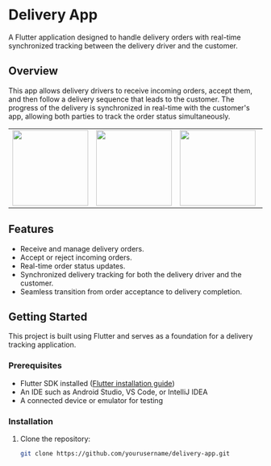 # Delivery App

A Flutter application designed to handle delivery orders with real-time synchronized tracking between the delivery driver and the customer.

## Overview

This app allows delivery drivers to receive incoming orders, accept them, and then follow a delivery sequence that leads to the customer. The progress of the delivery is synchronized in real-time with the customer's app, allowing both parties to track the order status simultaneously.
<table>
  <tr>
    <td><img src="https://github.com/user-attachments/assets/2aad7460-77f0-4300-bb3c-5d3e0f00372a" width="150"/></td>
    <td><img src="https://github.com/user-attachments/assets/147eb606-fedf-4d1b-b618-1102fd8e7009" width="150"/></td>
    <td><img src="https://github.com/user-attachments/assets/0eda5cce-9cb6-416f-9e14-a88a27cbb02b" width="150"/></td>
    <td><img src="https://github.com/user-attachments/assets/e5f55af5-20ae-4dc8-81d7-bb55784172c6" width="150"/></td>
  </tr>
</table>



## Features

- Receive and manage delivery orders.
- Accept or reject incoming orders.
- Real-time order status updates.
- Synchronized delivery tracking for both the delivery driver and the customer.
- Seamless transition from order acceptance to delivery completion.

## Getting Started

This project is built using Flutter and serves as a foundation for a delivery tracking application.

### Prerequisites

- Flutter SDK installed ([Flutter installation guide](https://docs.flutter.dev/get-started/install))
- An IDE such as Android Studio, VS Code, or IntelliJ IDEA
- A connected device or emulator for testing

### Installation

1. Clone the repository:
   ```bash
   git clone https://github.com/yourusername/delivery-app.git
